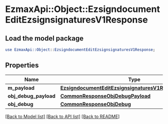 # EzmaxApi::Object::EzsigndocumentEditEzsignsignaturesV1Response

## Load the model package
```perl
use EzmaxApi::Object::EzsigndocumentEditEzsignsignaturesV1Response;
```

## Properties
Name | Type | Description | Notes
------------ | ------------- | ------------- | -------------
**m_payload** | [**EzsigndocumentEditEzsignsignaturesV1ResponseMPayload**](EzsigndocumentEditEzsignsignaturesV1ResponseMPayload.md) |  | 
**obj_debug_payload** | [**CommonResponseObjDebugPayload**](CommonResponseObjDebugPayload.md) |  | [optional] 
**obj_debug** | [**CommonResponseObjDebug**](CommonResponseObjDebug.md) |  | [optional] 

[[Back to Model list]](../README.md#documentation-for-models) [[Back to API list]](../README.md#documentation-for-api-endpoints) [[Back to README]](../README.md)



